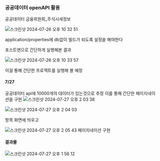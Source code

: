 ### 공공데이터 openAPI 활용 

공공데이터 금융위원회_주식시세정보

![스크린샷 2024-07-26 오후 10 32 51](https://github.com/user-attachments/assets/b32dddd5-fb5b-4e75-96c2-778cc3afa83a)

application/properties에 db없이 빌드가 되도록 설정을 해야한다

포스트맨으로 간단하게 실행해본 결과

![스크린샷 2024-07-26 오후 10 33 57](https://github.com/user-attachments/assets/6f6242bf-e538-4592-b78b-d1034347deab)

이걸 통해 간단한 프로젝트를 실행해 볼 예정

#### 7/27
공공데이터 api에 10000개의 데이터가 있는것으로 추정
이를 통해 간단한 페이지네이션을 구현 
![스크린샷 2024-07-27 오후 2 03 38](https://github.com/user-attachments/assets/3b0bfedb-ba8a-46d2-97dc-db21e49ec1aa)

![스크린샷 2024-07-27 오후 2 04 03](https://github.com/user-attachments/assets/b4ec35c6-78b0-43c0-b137-2380792545f6)

항목 화면에 띄우고 

![스크린샷 2024-07-27 오후 2 05 43](https://github.com/user-attachments/assets/1ff826a1-bf61-4fa1-aa72-78c3562b993c)
페이지네이션 구현

#### 결과물
![스크린샷 2024-07-27 오후 1 56 12](https://github.com/user-attachments/assets/35309ec3-0625-4162-8f9e-8062956fedd3)
